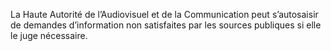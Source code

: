La Haute Autorité de l’Audiovisuel et de la Communication peut s’autosaisir de demandes d’information non satisfaites par les sources publiques si elle le juge nécessaire.
